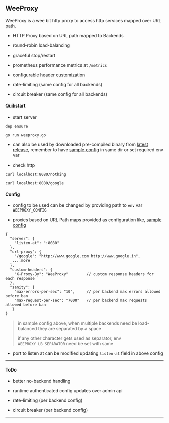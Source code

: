 
## WeeProxy

WeeProxy is a wee bit http proxy to access http services mapped over URL path.

* HTTP Proxy based on URL path mapped to Backends

* round-robin load-balancing

* graceful stop/restart

* prometheus performance metrics at `/metrics`

* configurable header customization

* rate-limiting (same config for all backends)

* circuit breaker (same config for all backends)


#### Quikstart

* start server

```
dep ensure

go run weeproxy.go
```

* can also be used by downloaded pre-compiled binary from [latest release](https://github.com/abhishekkr/weeproxy/releases/tag/v0.3.0), remember to have [sample config](./sample-config.json) in same dir or set required env var

* check http

```
curl localhost:8080/nothing

curl localhost:8080/google
```

#### Config

* config to be used can be changed by providing path to `env` var `WEEPROXY_CONFIG`

* proxies based on URL Path maps provided as configuration like, [sample config](./sample-config.json)

```
{
  "server": {
    "listen-at": ":8080"
  },
  "url-proxy": {
    "/google": "http://www.google.com http://www.google.in",
   ....more
  },
  "custom-headers": {
    "X-Proxy-By": "WeeProxy"        // custom response headers for each response
  },
  "sanity": {
    "max-errors-per-sec": "10",     // per backend max errors allowed before ban
    "max-request-per-sec": "7000"   // per backend max requests allowed before ban
   }
}
```

> in sample config above, when multiple backends need be load-balanced they are separated by a space
>
> if any other character gets used as separator, env `WEEPROXY_LB_SEPARATOR` need be set with same

* port to listen at can be modified updating `listen-at` field in above config

---

#### ToDo

* better no-backend handling

* runtime authenticated config updates over admin api

* rate-limiting (per backend config)

* circuit breaker (per backend config)

---
